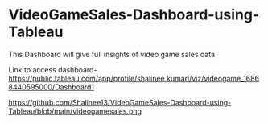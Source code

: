 # VideoGameSales-Dashboard-using-Tableau
This Dashboard will give full insights of video game sales data


Link to access dashboard-https://public.tableau.com/app/profile/shalinee.kumari/viz/videogame_16868440595000/Dashboard1

https://github.com/Shalinee13/VideoGameSales-Dashboard-using-Tableau/blob/main/videogamesales.png
